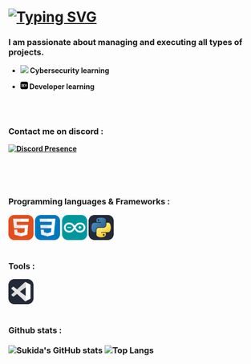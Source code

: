 # [![Typing SVG](https://readme-typing-svg.demolab.com?font=Fira+Code&pause=1000&color=FFFFFF&width=435&lines=Hi%2C+im+Sukida)](https://git.io/typing-svg)

### I am passionate about managing and executing all types of projects.

- <p><img src="https://cdn3d.iconscout.com/3d/premium/thumb/cyber-securityprotect-shield-8936474-7277200.png?f=webp" width="15"><b> Cybersecurity learning </p>

- <p><img src="https://raw.githubusercontent.com/tandpfun/skill-icons/main/icons/DevTo-Dark.svg" width="15"> Developer learning 
<b></p><br>
#
### Contact me on discord :

[![Discord Presence](https://lanyard.cnrad.dev/api/1072553881134972970)](https://discord.com/users/1272731242588016764)


<br><br>
#
### Programming languages & Frameworks :
<img src="https://raw.githubusercontent.com/tandpfun/skill-icons/main/icons/HTML.svg" width="50">
<img src="https://raw.githubusercontent.com/tandpfun/skill-icons/main/icons/CSS.svg" width="50">
<img src="https://github.com/tandpfun/skill-icons/blob/main/icons/Arduino.svg" width="50">
<img src="https://raw.githubusercontent.com/tandpfun/skill-icons/main/icons/Python-Dark.svg" width="50"><br>

#
### Tools :
<img src="https://raw.githubusercontent.com/tandpfun/skill-icons/main/icons/VSCode-Dark.svg" width="50"> 

#
### Github stats :<br><br> ![Sukida's GitHub stats](https://github-readme-stats.vercel.app/api?username=Sukidadev&show_icons=true&theme=radical) ![Top Langs](https://github-readme-stats.vercel.app/api/top-langs/?username=Sukidadev&layout=compact&theme=radical)
